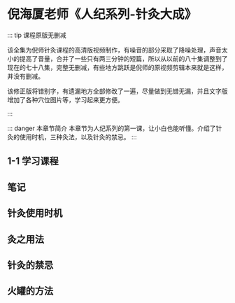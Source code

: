 # 倪海厦老师《人纪系列-针灸大成》 

::: tip 课程原版无删减

该全集为倪师针灸课程的高清版视频制作，有噪音的部分采取了降噪处理，声音太小的提高了音量，合并了一些只有两三分钟的短篇，所以从以前的八十集调整到了现在的七十八集，完整无删减，有些地方跳跃是倪师的原视频剪辑本来就是这样，并没有删减。

该修正版将错别字，有遗漏地方全部修改了一遍，尽量做到无错无漏，并且文字版增加了各种穴位图片等，学习起来更方便。
 
:::

::: danger 本章节简介
本章节为人纪系列的第一课，让小白也能听懂。介绍了针灸的使用时机，三种灸法，以及针灸的禁忌。
:::

## 1-1 学习课程
<xgplayer url="https://s3.ananas.chaoxing.com/video/3d/db/76/1ed3004cdb1eb84f9847e346decdb4ec/sd.mp4"   />

## 笔记

## 针灸使用时机

## 灸之用法

## 针灸的禁忌

## 火罐的方法